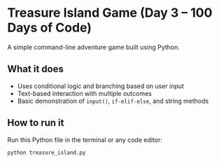 # Treasure Island Game (Day 3 – 100 Days of Code)

A simple command-line adventure game built using Python.

## What it does
- Uses conditional logic and branching based on user input
- Text-based interaction with multiple outcomes
- Basic demonstration of `input()`, `if-elif-else`, and string methods

## How to run it
Run this Python file in the terminal or any code editor:

```bash
python treasure_island.py
